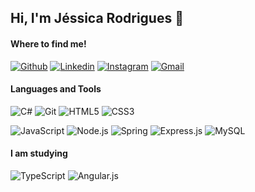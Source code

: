 ## Hi, I'm Jéssica Rodrigues 👋


#### Where to find me!

[![Github](https://img.shields.io/badge/-Github-000?style=flat&logo=Github&logoColor=white)](https://github.com/MarcelinoRodrigues/)
[![Linkedin](https://img.shields.io/badge/-LinkedIn-blue?style=flat&logo=Linkedin&logoColor=white)](https://www.linkedin.com/in/MarcelinoRodrigues/)
[![Instagram](https://img.shields.io/badge/-Instagram-c13584?style=flat&labelColor=c13584&logo=instagram&logoColor=white)](https://www.instagram.com/ino_css/)
[![Gmail](https://img.shields.io/badge/Gmail-D14836?style=flat&logo=gmail&logoColor=white)](mailto:marcelino.rodrigues.d.n@gmail.com)


#### Languages and Tools

![C#](https://img.shields.io/badge/c%23%20-%23239120.svg?&style=flat&logo=c-sharp&logoColor=white)
![Git](https://img.shields.io/badge/git%20-%23F05033.svg?&style=flat&logo=git&logoColor=white)
![HTML5](https://img.shields.io/badge/html5%20-%23E34F26.svg?&style=flat&logo=html5&logoColor=white)
![CSS3](https://img.shields.io/badge/css3%20-%231572B6.svg?&style=flat&logo=css3&logoColor=white)

![JavaScript](https://img.shields.io/badge/javascript%20-%23323330.svg?&style=flat&logo=javascript&logoColor=%23F7DF1E)
![Node.js](https://img.shields.io/badge/node.js%20-%2343853D.svg?&style=flat&logo=node.js&logoColor=white)
![Spring](https://img.shields.io/badge/spring%20-%236DB33F.svg?&style=flat&logo=spring&logoColor=white)
![Express.js](https://img.shields.io/badge/express.js%20-%23404d59.svg?&style=flat)
![MySQL](https://img.shields.io/badge/mysql-%2300f.svg?&style=flat&logo=mysql&logoColor=white)


#### I am studying

![TypeScript](https://img.shields.io/badge/typescript%20-%23007ACC.svg?&style=flat&logo=typescript&logoColor=white)
![Angular.js](https://img.shields.io/badge/angular.js%20-%23E23237.svg?&style=flat&logo=angularjs&logoColor=white)

